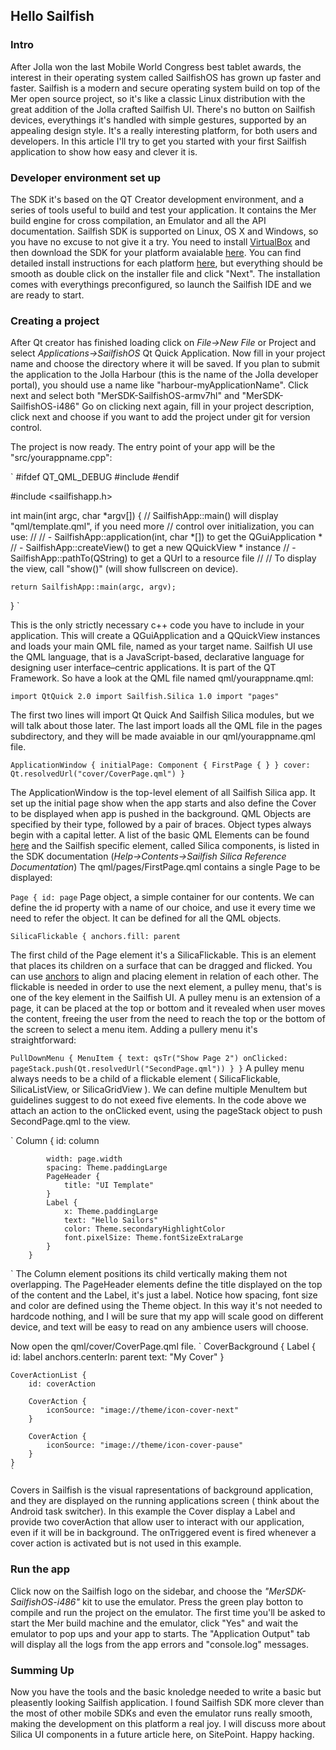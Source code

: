 ## Hello Sailfish
### Intro
After Jolla won the last Mobile World Congress best tablet awards, the interest in their operating system called SailfishOS has grown up faster and faster.
Sailfish is a modern and secure operating system build on top of the Mer open source project, so it's like a classic Linux distribution with the great addition of the Jolla crafted Sailfish UI.
There's no button on Sailfish devices, everythings it's handled with simple gestures, supported by an appealing design style. It's a really interesting platform, for both users and developers.
In this article I'll try to get you started with your first Sailfish application to show how easy and clever it is.

### Developer environment set up
The SDK it's based on the QT Creator development environment, and a series of tools useful to build and test your application. It contains the Mer build engine for cross compilation, an Emulator and all the API documentation.
Sailfish SDK is supported on Linux, OS X and Windows, so you have no excuse to not give it a try.
You need to install [VirtualBox](http://www.virtualbox.org/) and then download the SDK for your platform avaialable [here](https://sailfishos.org/develop/).
You can find detailed install instructions for each platform [here](https://sailfishos.org/develop/sdk-overview/develop-installation-article/), but everything should be smooth as double click on the installer file and click "Next".
The installation comes with everythings preconfigured, so launch the Sailfish IDE and we are ready to start.
    

### Creating a project
After Qt creator has finished loading click on _File→New File_ or Project and select _Applications→SailfishOS_ Qt Quick Application.
Now fill in your project name and choose the directory where it will be saved. If you plan to submit the application to the Jolla Harbour (this is the name of the Jolla developer portal), you should use a name like "harbour-myApplicationName".
Click next and select both "MerSDK-SailfishOS-armv7hl" and "MerSDK-SailfishOS-i486"
Go on clicking next again, fill in your project description, click next and choose if you want to add the project under git for version control.

The project is now ready. The entry point of your app will be the "src/yourappname.cpp":

`
#ifdef QT_QML_DEBUG
#include <QtQuick>
#endif

#include <sailfishapp.h>


int main(int argc, char *argv[])
{
    // SailfishApp::main() will display "qml/template.qml", if you need more
    // control over initialization, you can use:
    //
    //   - SailfishApp::application(int, char *[]) to get the QGuiApplication *
    //   - SailfishApp::createView() to get a new QQuickView * instance
    //   - SailfishApp::pathTo(QString) to get a QUrl to a resource file
    //
    // To display the view, call "show()" (will show fullscreen on device).

    return SailfishApp::main(argc, argv);
}
`

This is the only strictly necessary c++ code you have to include in your application. This will create a QGuiApplication and a QQuickView instances and loads your main QML file, named as your target name.
Sailfish UI use the QML language, that is a JavaScript-based, declarative language for designing user interface–centric applications. It is part of the QT Framework.
So have a look at the QML file named qml/yourappname.qml:

`
import QtQuick 2.0
import Sailfish.Silica 1.0
import "pages"
`

The first two lines will import Qt Quick And Sailfish Silica modules, but we will talk about those later.
The last import loads all the QML file in the pages subdirectory, and they will be made avaiable in our qml/yourappname.qml file.

`
ApplicationWindow
{
    initialPage: Component { FirstPage { } }
    cover: Qt.resolvedUrl("cover/CoverPage.qml")
}
`

The ApplicationWindow is the top-level element of all Sailfish Silica app. It set up the initial page show when the app starts and also define the Cover to be displayed when app is pushed in the background.
QML Objects are specified by their type, followed by a pair of braces. Object types always begin with a capital letter. A list of the basic QML Elements can be found [here](http://qt.apidoc.info/4.8.5/qmlbasicelements.html) and the Sailfish specific element, called Silica components, is listed in the SDK documentation (_Help→Contents→Sailfish Silica Reference Documentation_) 
The qml/pages/FirstPage.qml contains a single Page to be displayed:

`
Page {
    id: page
`
Page object, a simple container for our contents. We can define the id property with a name of our choice, and use it every time we need to refer the object. It can be defined for all the QML objects.

`
    SilicaFlickable {
        anchors.fill: parent
`


The first child of the Page element it's a SilicaFlickable. This is an element that places its children on a surface that can be dragged and flicked. You can use [anchors](http://doc.qt.io/qt-5/qtquick-positioning-anchors.html) to align and placing element in relation of each other.
The flickable is needed in order to use the next element, a pulley menu, that's is one of the key element in the Sailfish UI. 
A pulley menu is an extension of a page, it can be placed at the top or bottom and it revealed when user moves the content, freeing the user from the need to reach the top or the bottom of the screen to select a menu item. Adding a pullery menu it's straightforward:

`
        PullDownMenu {
            MenuItem {
                text: qsTr("Show Page 2")
                onClicked: pageStack.push(Qt.resolvedUrl("SecondPage.qml"))
            }
        }
`
A pulley menu always needs to be a child of a flickable element ( SilicaFlickable, SilicaListView, or SilicaGridView ). We can define multiple MenuItem but guidelines suggest to do not exeed five elements.
In the code above we attach an action to the onClicked event, using the pageStack object to push SecondPage.qml to the view.

`
	Column {
            id: column

            width: page.width
            spacing: Theme.paddingLarge
            PageHeader {
                title: "UI Template"
            }
            Label { 
                x: Theme.paddingLarge
                text: "Hello Sailors"
                color: Theme.secondaryHighlightColor
                font.pixelSize: Theme.fontSizeExtraLarge
            }
        }
`
The Column element positions its child vertically making them not overlapping. 
The PageHeader elements define the title displayed on the top of the content and the Label, it's just a label.
Notice how spacing, font size and color are defined using the Theme object. In this way it's not needed to hardcode nothing, and I will be sure that my app will scale good on different device, and text will be easy to read on any ambience users will choose. 

Now open the qml/cover/CoverPage.qml file. 
`
CoverBackground {
    Label {
        id: label
        anchors.centerIn: parent
        text: "My Cover"
    }
 
    CoverActionList {
        id: coverAction
        
        CoverAction {
            iconSource: "image://theme/icon-cover-next"
        }
        
        CoverAction {
            iconSource: "image://theme/icon-cover-pause"
        }
    }
	`
Covers in Sailfish is the visual rapresentations of background application, and they are displayed on the running applications screen ( think about the Android task switcher).
In this example the Cover display a Label and provide two coverAction that allow user to interact with our application, even if it will be in background.
The onTriggered event is fired whenever a cover action is activated but is not used in this example.

### Run the app
Click now on the Sailfish logo on the sidebar, and choose the _"MerSDK-SailfishOS-i486"_ kit to use the emulator.
Press the green play botton to compile and run the project on the emulator.
The first time you'll be asked to start the Mer build machine and the emulator, click "Yes" and wait the emulator to pop ups and your app to starts.
The "Application Output" tab will display all the logs from the app errors and  "console.log" messages.

### Summing Up
Now you have the tools and the basic knoledge needed to write a basic but pleasently looking Sailfish application. 
I found Sailfish SDK more clever than the most of other mobile SDKs and even the emulator runs really smooth, making the development on this platform a real joy.
I will discuss more about Silica UI components in a future article here, on SitePoint.
Happy hacking.
